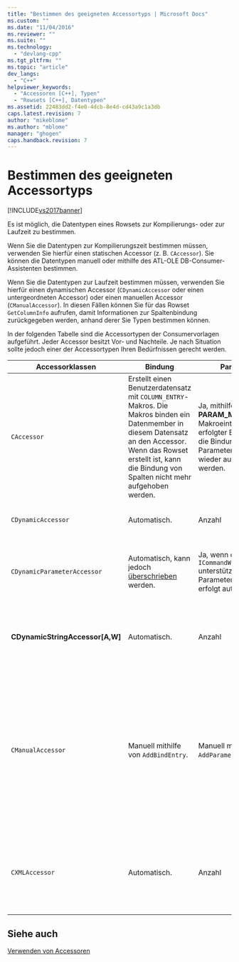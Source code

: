 ```yaml
---
title: "Bestimmen des geeigneten Accessortyps | Microsoft Docs"
ms.custom: ""
ms.date: "11/04/2016"
ms.reviewer: ""
ms.suite: ""
ms.technology: 
  - "devlang-cpp"
ms.tgt_pltfrm: ""
ms.topic: "article"
dev_langs: 
  - "C++"
helpviewer_keywords: 
  - "Accessoren [C++], Typen"
  - "Rowsets [C++], Datentypen"
ms.assetid: 22483dd2-f4e0-4dcb-8e4d-cd43a9c1a3db
caps.latest.revision: 7
author: "mikeblome"
ms.author: "mblome"
manager: "ghogen"
caps.handback.revision: 7
---
```

# Bestimmen des geeigneten Accessortyps
[!INCLUDE[vs2017banner](../../assembler/inline/includes/vs2017banner.md)]

Es ist möglich, die Datentypen eines Rowsets zur Kompilierungs\- oder zur Laufzeit zu bestimmen.  
  
 Wenn Sie die Datentypen zur Kompilierungszeit bestimmen müssen, verwenden Sie hierfür einen statischen Accessor \(z. B. `CAccessor`\).  Sie können die Datentypen manuell oder mithilfe des ATL\-OLE DB\-Consumer\-Assistenten bestimmen.  
  
 Wenn Sie die Datentypen zur Laufzeit bestimmen müssen, verwenden Sie hierfür einen dynamischen Accessor \(`CDynamicAccessor` oder einen untergeordneten Accessor\) oder einen manuellen Accessor \(`CManualAccessor`\).  In diesen Fällen können Sie für das Rowset `GetColumnInfo` aufrufen, damit Informationen zur Spaltenbindung zurückgegeben werden, anhand derer Sie Typen bestimmen können.  
  
 In der folgenden Tabelle sind die Accessortypen der Consumervorlagen aufgeführt.  Jeder Accessor besitzt Vor\- und Nachteile.  Je nach Situation sollte jedoch einer der Accessortypen Ihren Bedürfnissen gerecht werden.  
  
|Accessorklassen|Bindung|Parameter|Kommentar|  
|---------------------|-------------|---------------|---------------|  
|`CAccessor`|Erstellt einen Benutzerdatensatz mit `COLUMN_ENTRY`\-Makros.  Die Makros binden ein Datenmember in diesem Datensatz an den Accessor.  Wenn das Rowset erstellt ist, kann die Bindung von Spalten nicht mehr aufgehoben werden.|Ja, mithilfe eines **PARAM\_MAP**\-Makroeintrags.  Nach erfolgter Bindung kann die Bindung von Parametern nicht wieder aufgehoben werden.|Schnellster Accessor, da nur eine geringe Codemenge verwendet wird.|  
|`CDynamicAccessor`|Automatisch.|Anzahl|Sinnvoll, wenn der Datentyp in einem Rowset unbekannt ist.|  
|`CDynamicParameterAccessor`|Automatisch, kann jedoch [überschrieben](../../data/oledb/overriding-a-dynamic-accessor.md) werden.|Ja, wenn der Anbieter `ICommandWithParameters` unterstützt.  Parameterbindung erfolgt automatisch.|Langsamer als `CDynamicAccessor`, aber geeignet zum Aufrufen generischer gespeicherter Prozeduren.|  
|**CDynamicStringAccessor\[A,W\]**|Automatisch.|Anzahl|Ruft Daten, auf die vom Datenspeicher aus zugegriffen wurde, als Zeichenfolgedaten ab.|  
|`CManualAccessor`|Manuell mithilfe von `AddBindEntry`.|Manuell mithilfe von `AddParameterEntry`.|Sehr schnell; Parameter und Spalten werden nur einmal gebunden.  Sie bestimmen den zu verwendenden Datentyp. \(Ein Beispiel finden Sie unter [DBVIEWER](assetId:///07620f99-c347-4d09-9ebc-2459e8049832).\) Benötigt mehr Code als `CDynamicAccessor` und `CAccessor`.  Entspricht eher dem direkten Aufrufen von OLE DB.|  
|`CXMLAccessor`|Automatisch.|Anzahl|Ruft Daten, auf die vom Datenspeicher aus zugegriffen wurde, als Zeichenfolgedaten ab und formatiert diese als Daten mit XML\-Tags.|  
  
## Siehe auch  
 [Verwenden von Accessoren](../../data/oledb/using-accessors.md)